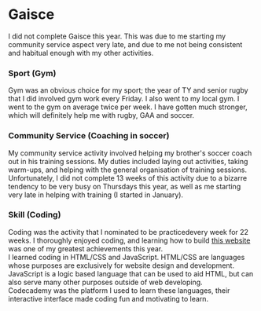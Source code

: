<html>
<body>
  <h1>Gaisce</h1>
    <p>I did not complete Gaisce this year. This was due to me starting my community service aspect very late, and due to me not being consistent and habitual enough with my other activities.</p>
    <h3>Sport (Gym)</h3>
      <p>Gym was an obvious choice for my sport; the year of TY and senior rugby that I did involved gym work every Friday. I also went to my local gym. I went to the gym on average twice per week. I have gotten much stronger, which will definitely help me with rugby, GAA and soccer.</p>
    <h3>Community Service (Coaching in soccer)</h3>
      <p>My community service activity involved helping my brother's soccer coach out in his training sessions. My duties included laying out activities, taking warm-ups, and helping with the general organisation of training sessions.<br>Unfortunately, I did not complete 13 weeks of this activity due to a bizarre tendency to be very busy on Thursdays this year, as well as me starting very late in helping with training (I started in January).</p>
    <h3>Skill (Coding)</h3>
      <p>Coding was the activity that I nominated to be practicedevery week for 22 weeks. I thoroughly enjoyed coding, and learning how to build <a href = "/" target = "_blank">this website</a> was one of my greatest achievements this year.<br>I learned coding in HTML/CSS and JavaScript. HTML/CSS are languages whose purposes are exclusively for website design and development. JavaScript is a logic based language that can be used to aid HTML, but can also serve many other purposes outside of web developing.<br>Codecademy was the platform I used to learn these languages, their interactive interface made coding fun and motivating to learn.</p>
</body>
</html>
